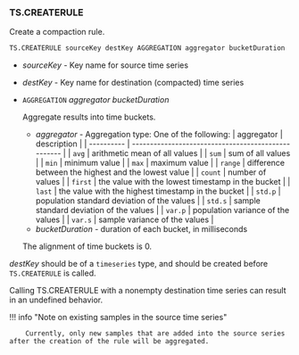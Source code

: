 ### TS.CREATERULE

Create a compaction rule.

```sql
TS.CREATERULE sourceKey destKey AGGREGATION aggregator bucketDuration
```

- _sourceKey_ - Key name for source time series
- _destKey_ - Key name for destination (compacted) time series
- `AGGREGATION` _aggregator_ _bucketDuration_

   Aggregate results into time buckets.
  - _aggregator_ - Aggregation type: One of the following:
    | aggregator | description                                         |
    | ---------- | --------------------------------------------------- |
    | `avg`      | arithmetic mean of all values                       |
    | `sum`      | sum of all values                                   |
    | `min`      | minimum value                                       |
    | `max`      | maximum value                                       |
    | `range`    | difference between the highest and the lowest value |
    | `count`    | number of values                                    |
    | `first`    | the value with the lowest timestamp in the bucket   |
    | `last`     | the value with the highest timestamp in the bucket  |
    | `std.p`    | population standard deviation of the values         |
    | `std.s`    | sample standard deviation of the values             |
    | `var.p`    | population variance of the values                   |
    | `var.s`    | sample variance of the values                       |
  - _bucketDuration_ - duration of each bucket, in milliseconds

  The alignment of time buckets is 0.

_destKey_ should be of a `timeseries` type, and should be created before `TS.CREATERULE` is called.

Calling TS.CREATERULE with a nonempty destination time series can result in an undefined behavior.

!!! info "Note on existing samples in the source time series"
        
        Currently, only new samples that are added into the source series after the creation of the rule will be aggregated.

